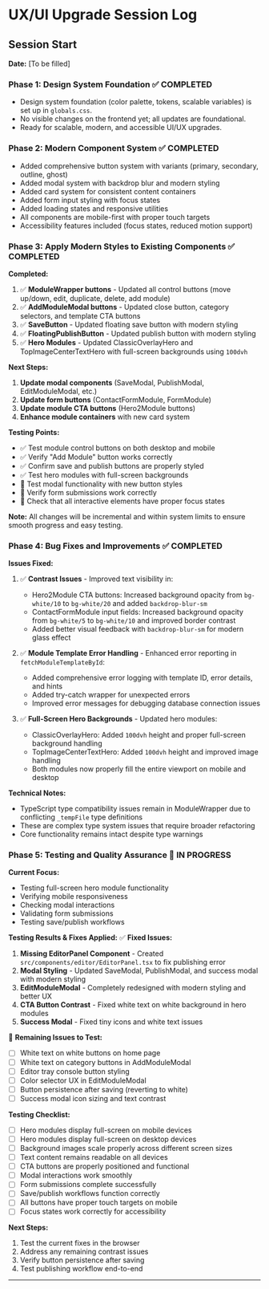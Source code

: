 # UX/UI Upgrade Session Log

## Session Start
**Date:** [To be filled]

### Phase 1: Design System Foundation ✅ COMPLETED
- Design system foundation (color palette, tokens, scalable variables) is set up in `globals.css`.
- No visible changes on the frontend yet; all updates are foundational.
- Ready for scalable, modern, and accessible UI/UX upgrades.

### Phase 2: Modern Component System ✅ COMPLETED
- Added comprehensive button system with variants (primary, secondary, outline, ghost)
- Added modal system with backdrop blur and modern styling
- Added card system for consistent content containers
- Added form input styling with focus states
- Added loading states and responsive utilities
- All components are mobile-first with proper touch targets
- Accessibility features included (focus states, reduced motion support)

### Phase 3: Apply Modern Styles to Existing Components ✅ COMPLETED
**Completed:**
1. ✅ **ModuleWrapper buttons** - Updated all control buttons (move up/down, edit, duplicate, delete, add module)
2. ✅ **AddModuleModal buttons** - Updated close button, category selectors, and template CTA buttons
3. ✅ **SaveButton** - Updated floating save button with modern styling
4. ✅ **FloatingPublishButton** - Updated publish button with modern styling
5. ✅ **Hero Modules** - Updated ClassicOverlayHero and TopImageCenterTextHero with full-screen backgrounds using `100dvh`

**Next Steps:**
1. **Update modal components** (SaveModal, PublishModal, EditModuleModal, etc.)
2. **Update form buttons** (ContactFormModule, FormModule)
3. **Update module CTA buttons** (Hero2Module buttons)
4. **Enhance module containers** with new card system

**Testing Points:**
- ✅ Test module control buttons on both desktop and mobile
- ✅ Verify "Add Module" button works correctly
- ✅ Confirm save and publish buttons are properly styled
- ✅ Test hero modules with full-screen backgrounds
- 🔄 Test modal functionality with new button styles
- 🔄 Verify form submissions work correctly
- 🔄 Check that all interactive elements have proper focus states

**Note:** All changes will be incremental and within system limits to ensure smooth progress and easy testing.

### Phase 4: Bug Fixes and Improvements ✅ COMPLETED
**Issues Fixed:**
1. ✅ **Contrast Issues** - Improved text visibility in:
   - Hero2Module CTA buttons: Increased background opacity from `bg-white/10` to `bg-white/20` and added `backdrop-blur-sm`
   - ContactFormModule input fields: Increased background opacity from `bg-white/5` to `bg-white/10` and improved border contrast
   - Added better visual feedback with `backdrop-blur-sm` for modern glass effect

2. ✅ **Module Template Error Handling** - Enhanced error reporting in `fetchModuleTemplateById`:
   - Added comprehensive error logging with template ID, error details, and hints
   - Added try-catch wrapper for unexpected errors
   - Improved error messages for debugging database connection issues

3. ✅ **Full-Screen Hero Backgrounds** - Updated hero modules:
   - ClassicOverlayHero: Added `100dvh` height and proper full-screen background handling
   - TopImageCenterTextHero: Added `100dvh` height and improved image handling
   - Both modules now properly fill the entire viewport on mobile and desktop

**Technical Notes:**
- TypeScript type compatibility issues remain in ModuleWrapper due to conflicting `_tempFile` type definitions
- These are complex type system issues that require broader refactoring
- Core functionality remains intact despite type warnings

### Phase 5: Testing and Quality Assurance 🔄 IN PROGRESS
**Current Focus:**
- Testing full-screen hero module functionality
- Verifying mobile responsiveness
- Checking modal interactions
- Validating form submissions
- Testing save/publish workflows

**Testing Results & Fixes Applied:**
✅ **Fixed Issues:**
1. **Missing EditorPanel Component** - Created `src/components/editor/EditorPanel.tsx` to fix publishing error
2. **Modal Styling** - Updated SaveModal, PublishModal, and success modal with modern styling
3. **EditModuleModal** - Completely redesigned with modern styling and better UX
4. **CTA Button Contrast** - Fixed white text on white background in hero modules
5. **Success Modal** - Fixed tiny icons and white text issues

🔄 **Remaining Issues to Test:**
- [ ] White text on white buttons on home page
- [ ] White text on category buttons in AddModuleModal
- [ ] Editor tray console button styling
- [ ] Color selector UX in EditModuleModal
- [ ] Button persistence after saving (reverting to white)
- [ ] Success modal icon sizing and text contrast

**Testing Checklist:**
- [ ] Hero modules display full-screen on mobile devices
- [ ] Hero modules display full-screen on desktop devices
- [ ] Background images scale properly across different screen sizes
- [ ] Text content remains readable on all devices
- [ ] CTA buttons are properly positioned and functional
- [ ] Modal interactions work smoothly
- [ ] Form submissions complete successfully
- [ ] Save/publish workflows function correctly
- [ ] All buttons have proper touch targets on mobile
- [ ] Focus states work correctly for accessibility

**Next Steps:**
1. Test the current fixes in the browser
2. Address any remaining contrast issues
3. Verify button persistence after saving
4. Test publishing workflow end-to-end

--- 